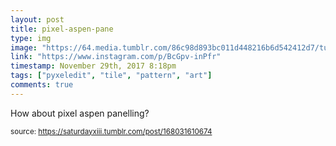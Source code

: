 ```yaml
---
layout: post
title: pixel-aspen-pane
type: img
image: "https://64.media.tumblr.com/86c98d893bc011d448216b6d542412d7/tumblr_p07nufRv071rtskmuo1_500.jpg"
link: "https://www.instagram.com/p/BcGpv-inPfr"
timestamp: November 29th, 2017 8:18pm
tags: ["pyxeledit", "tile", "pattern", "art"]
comments: true
---
```

How about pixel aspen panelling?
  
<small>source: https://saturdayxiii.tumblr.com/post/168031610674</small>
